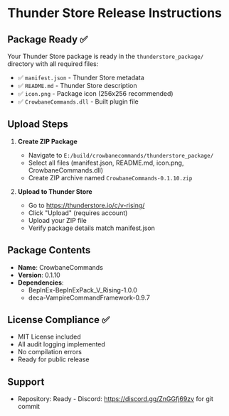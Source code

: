 # Thunder Store Release Instructions

## Package Ready ✅

Your Thunder Store package is ready in the `thunderstore_package/` directory with all required files:

- ✅ `manifest.json` - Thunder Store metadata
- ✅ `README.md` - Thunder Store description
- ✅ `icon.png` - Package icon (256x256 recommended)
- ✅ `CrowbaneCommands.dll` - Built plugin file

## Upload Steps

1. **Create ZIP Package**
   - Navigate to `E:/build/crowbanecommands/thunderstore_package/`
   - Select all files (manifest.json, README.md, icon.png, CrowbaneCommands.dll)
   - Create ZIP archive named `CrowbaneCommands-0.1.10.zip`

2. **Upload to Thunder Store**
   - Go to https://thunderstore.io/c/v-rising/
   - Click "Upload" (requires account)
   - Upload your ZIP file
   - Verify package details match manifest.json

## Package Contents

- **Name**: CrowbaneCommands
- **Version**: 0.1.10
- **Dependencies**:
  - BepInEx-BepInExPack_V_Rising-1.0.0
  - deca-VampireCommandFramework-0.9.7

## License Compliance ✅

- MIT License included
- All audit logging implemented
- No compilation errors
- Ready for public release

## Support

- Repository: Ready - Discord: https://discord.gg/ZnGGfj69zv
  for git commit